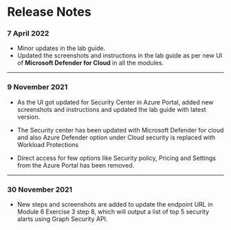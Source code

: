 # Release Notes

### 7 April 2022

- Minor updates in the lab guide.
- Updated the screenshots and instructions in the lab guide as per new UI of **Microsoft Defender for Cloud** in all the modules.

------------

### 9 November 2021

* As the UI got updated for Security Center in Azure Portal, added new screenshots and instructions and updated the lab guide with latest version.

* The Security center has been updated with Microsoft Defender for cloud and also Azure Defender option under Cloud security is replaced with Workload Protections

* Direct access for few options like Security policy, Pricing and Settings from the Azure Portal has been removed.

------------

### 30 November 2021

* New steps and screenshots are added to update the endpoint URL in Module 6 Exercise 3 step 8, which will output a list of top 5 security alarts using Graph Security API.

